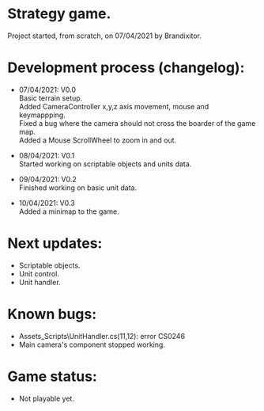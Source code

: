 # Strategy game.
Project started, from scratch, on 07/04/2021 by Brandixitor.

# Development process (changelog):
- 07/04/2021:  V0.0 </br>
              Basic terrain setup. </br>
              Added CameraController x,y,z axis movement, mouse and keymappping. </br> 
              Fixed a bug where the camera should not cross the boarder of the game map. </br>
              Added a Mouse ScrollWheel to zoom in and out. </br>

- 08/04/2021:  V0.1 </br>
              Started working on scriptable objects and units data. </br>


- 09/04/2021:  V0.2 </br>
Finished working on basic unit data. </br>

- 10/04/2021:  V0.3 </br>
              Added a minimap to the game. </br>

# Next updates:
- Scriptable objects. </br>
- Unit control. </br>
- Unit handler. </br>

# Known bugs:
- Assets\_Scripts\UnitHandler.cs(11,12): error CS0246 </br>
- Main camera's component stopped working. </br>

# Game status:
- Not playable yet. </br>